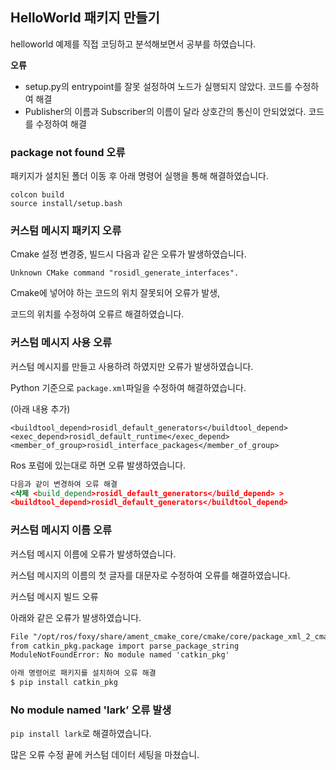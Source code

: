 ## HelloWorld 패키지 만들기

helloworld 예제를 직접 코딩하고 분석해보면서 공부를 하였습니다.

**오류**

- setup.py의 entrypoint를 잘못 설정하여 노드가 실행되지 않았다. 코드를 수정하여 해결
- Publisher의 이름과 Subscriber의 이름이 달라 상호간의 통신이 안되었었다. 코드를 수정하여 해결

### package not found 오류

패키지가 설치된 폴더 이동 후 아래 명령어 실행을 통해 해결하였습니다.

```
colcon build
source install/setup.bash
```

### 커스텀 메시지 패키지 오류

Cmake 설정 변경중, 빌드시 다음과 같은 오류가 발생하였습니다.

`Unknown CMake command "rosidl_generate_interfaces".`

Cmake에 넣어야 하는 코드의 위치 잘못되어 오류가 발생,

코드의 위치를 수정하여 오류르 해결하였습니다.

### 커스텀 메시지 사용 오류

커스텀 메시지를 만들고 사용하려 하였지만 오류가 발생하였습니다.

Python 기준으로  `package.xml`파일을 수정하여 해결하였습니다.

(아래 내용 추가)

```
<buildtool_depend>rosidl_default_generators</buildtool_depend>
<exec_depend>rosidl_default_runtime</exec_depend>
<member_of_group>rosidl_interface_packages</member_of_group>
```

Ros 포럼에 있는대로 하면 오류 발생하였습니다.

```xml
다음과 같이 변경하여 오류 해결
<삭제 <build_depend>rosidl_default_generators</build_depend> >
<buildtool_depend>rosidl_default_generators</buildtool_depend>
```

### 커스텀 메시지 이름 오류

커스텀 메시지 이름에 오류가 발생하였습니다.

커스텀 메시지의 이름의 첫 글자를 대문자로 수정하여 오류를 해결하였습니다.

커스텀 메시지 빌드 오류

아래와 같은 오류가 발생하였습니다.

```xml
File "/opt/ros/foxy/share/ament_cmake_core/cmake/core/package_xml_2_cmake.py", line 21, in <module>
from catkin_pkg.package import parse_package_string
ModuleNotFoundError: No module named 'catkin_pkg'
```

```xml
아래 명령어로 패키지를 설치하여 오류 해결
$ pip install catkin_pkg
```

### No module named 'lark’ 오류 발생

`pip install lark`로 해결하였습니다.

많은 오류 수정 끝에 커스텀 데이터 세팅을 마쳤습니.
